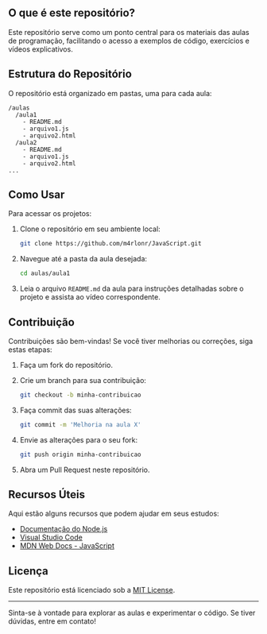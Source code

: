 ## O que é este repositório?

Este repositório serve como um ponto central para os materiais das aulas de programação, facilitando o acesso a exemplos de código, exercícios e vídeos explicativos.

## Estrutura do Repositório

O repositório está organizado em pastas, uma para cada aula:

```
/aulas
  /aula1
    - README.md
    - arquivo1.js
    - arquivo2.html
  /aula2
    - README.md
    - arquivo1.js
    - arquivo2.html
...
```

## Como Usar

Para acessar os projetos:

1. Clone o repositório em seu ambiente local:

   ```bash
   git clone https://github.com/m4rlonr/JavaScript.git
   ```

2. Navegue até a pasta da aula desejada:

   ```bash
   cd aulas/aula1
   ```

3. Leia o arquivo `README.md` da aula para instruções detalhadas sobre o projeto e assista ao vídeo correspondente.

## Contribuição

Contribuições são bem-vindas! Se você tiver melhorias ou correções, siga estas etapas:

1. Faça um fork do repositório.
2. Crie um branch para sua contribuição:

   ```bash
   git checkout -b minha-contribuicao
   ```

3. Faça commit das suas alterações:

   ```bash
   git commit -m 'Melhoria na aula X'
   ```

4. Envie as alterações para o seu fork:

   ```bash
   git push origin minha-contribuicao
   ```

5. Abra um Pull Request neste repositório.

## Recursos Úteis

Aqui estão alguns recursos que podem ajudar em seus estudos:

- [Documentação do Node.js](https://nodejs.org/en/docs/)
- [Visual Studio Code](https://code.visualstudio.com/)
- [MDN Web Docs - JavaScript](https://developer.mozilla.org/en-US/docs/Web/JavaScript)

## Licença

Este repositório está licenciado sob a [MIT License](LICENSE).

---

Sinta-se à vontade para explorar as aulas e experimentar o código. Se tiver dúvidas, entre em contato!
